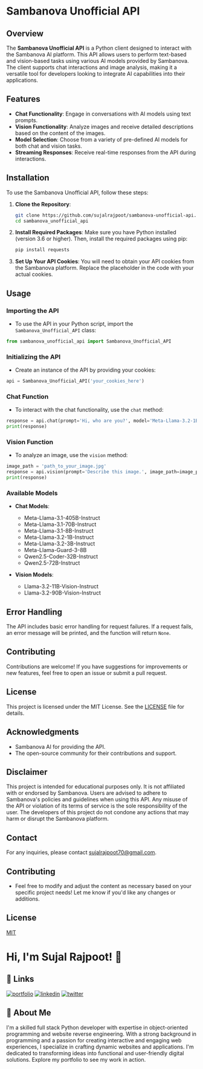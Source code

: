 # Sambanova Unofficial API

## Overview

The **Sambanova Unofficial API** is a Python client designed to interact with the Sambanova AI platform. This API allows users to perform text-based and vision-based tasks using various AI models provided by Sambanova. The client supports chat interactions and image analysis, making it a versatile tool for developers looking to integrate AI capabilities into their applications.

## Features

- **Chat Functionality**: Engage in conversations with AI models using text prompts.
- **Vision Functionality**: Analyze images and receive detailed descriptions based on the content of the images.
- **Model Selection**: Choose from a variety of pre-defined AI models for both chat and vision tasks.
- **Streaming Responses**: Receive real-time responses from the API during interactions.

## Installation

To use the Sambanova Unofficial API, follow these steps:

1. **Clone the Repository**:
   ```bash
   git clone https://github.com/sujalrajpoot/sambanova-unofficial-api.git
   cd sambanova_unofficial_api
   ```

2. **Install Required Packages**:
   Make sure you have Python installed (version 3.6 or higher). Then, install the required packages using pip:
   ```bash
   pip install requests
   ```

3. **Set Up Your API Cookies**:
   You will need to obtain your API cookies from the Sambanova platform. Replace the placeholder in the code with your actual cookies.

## Usage

### Importing the API

- To use the API in your Python script, import the `Sambanova_Unofficial_API` class:
```python
from sambanova_unofficial_api import Sambanova_Unofficial_API
```


### Initializing the API

- Create an instance of the API by providing your cookies:
```python
api = Sambanova_Unofficial_API('your_cookies_here')
```

### Chat Function

- To interact with the chat functionality, use the `chat` method:
```python
response = api.chat(prompt='Hi, who are you?', model='Meta-Llama-3.2-1B-Instruct')
print(response)
```

### Vision Function

- To analyze an image, use the `vision` method:
```python
image_path = 'path_to_your_image.jpg'
response = api.vision(prompt='Describe this image.', image_path=image_path)
print(response)
```


### Available Models

- **Chat Models**:
  - Meta-Llama-3.1-405B-Instruct
  - Meta-Llama-3.1-70B-Instruct
  - Meta-Llama-3.1-8B-Instruct
  - Meta-Llama-3.2-1B-Instruct
  - Meta-Llama-3.2-3B-Instruct
  - Meta-Llama-Guard-3-8B
  - Qwen2.5-Coder-32B-Instruct
  - Qwen2.5-72B-Instruct

- **Vision Models**:
  - Llama-3.2-11B-Vision-Instruct
  - Llama-3.2-90B-Vision-Instruct

## Error Handling

The API includes basic error handling for request failures. If a request fails, an error message will be printed, and the function will return `None`.

## Contributing

Contributions are welcome! If you have suggestions for improvements or new features, feel free to open an issue or submit a pull request.

## License

This project is licensed under the MIT License. See the [LICENSE](LICENSE) file for details.

## Acknowledgments

- Sambanova AI for providing the API.
- The open-source community for their contributions and support.

## Disclaimer
This project is intended for educational purposes only. It is not affiliated with or endorsed by Sambanova. Users are advised to adhere to Sambanova's policies and guidelines when using this API. Any misuse of the API or violation of its terms of service is the sole responsibility of the user. The developers of this project do not condone any actions that may harm or disrupt the Sambanova platform.

## Contact

For any inquiries, please contact [sujalrajpoot70@gmail.com](mailto:sujalrajpoot70@gmail.com).

## Contributing
- Feel free to modify and adjust the content as necessary based on your specific project needs! Let me know if you'd like any changes or additions.

## License

[MIT](https://choosealicense.com/licenses/mit/)
# Hi, I'm Sujal Rajpoot! 👋
## 🔗 Links
[![portfolio](https://img.shields.io/badge/my_portfolio-000?style=for-the-badge&logo=ko-fi&logoColor=white)](https://sujalrajpoot.netlify.app/)
[![linkedin](https://img.shields.io/badge/linkedin-0A66C2?style=for-the-badge&logo=linkedin&logoColor=white)](https://www.linkedin.com/in/sujal-rajpoot-469888305/)
[![twitter](https://img.shields.io/badge/twitter-1DA1F2?style=for-the-badge&logo=twitter&logoColor=white)](https://twitter.com/sujalrajpoot70)


## 🚀 About Me
I'm a skilled full stack Python developer with expertise in object-oriented programming and website reverse engineering. With a strong background in programming and a passion for creating interactive and engaging web experiences, I specialize in crafting dynamic websites and applications. I'm dedicated to transforming ideas into functional and user-friendly digital solutions. Explore my portfolio to see my work in action.
